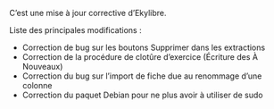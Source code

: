 C’est une mise à jour corrective d’Ekylibre. 

Liste des principales modifications :

  - Correction de bug sur les boutons Supprimer dans les extractions
  - Correction de la procédure de clotûre d’exercice (Écriture des À Nouveaux)
  - Correction du bug sur l’import de fiche due au renommage d’une colonne
  - Correction du paquet Debian pour ne plus avoir à utiliser de sudo

